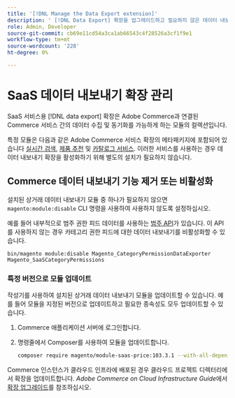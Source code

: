 ```yaml
---
title: '[!DNL Manage the Data Export extension]'
description: ' [!DNL Data Export] 확장을 업그레이드하고 필요하지 않은 데이터 내보내기 서비스를 제거하거나 사용하지 않도록 설정하는 방법을 알아봅니다.'
role: Admin, Developer
source-git-commit: cb69e11cd54a3ca1ab66543c4f28526a3cf1f9e1
workflow-type: tm+mt
source-wordcount: '228'
ht-degree: 0%

---
```


# SaaS 데이터 내보내기 확장 관리

SaaS 서비스용 [!DNL data export] 확장은 Adobe Commerce과 연결된 Commerce 서비스 간의 데이터 수집 및 동기화를 가능하게 하는 모듈의 컬렉션입니다.

특정 모듈은 다음과 같은 Adobe Commerce 서비스 확장의 메타패키지에 포함되어 있습니다
[실시간 검색](/help/live-search/overview.md), [제품 추천](/help/product-recommendations/overview.md) 및 [카탈로그 서비스](/help/catalog-service/overview.md). 이러한 서비스를 사용하는 경우 데이터 내보내기 확장을 활성화하기 위해 별도의 설치가 필요하지 않습니다.

## Commerce 데이터 내보내기 기능 제거 또는 비활성화

설치된 상거래 데이터 내보내기 모듈 중 하나가 필요하지 않으면 `magento:module:disable` CLI 명령을 사용하여 사용하지 않도록 설정하십시오.

예를 들어 내부적으로 범주 권한 피드 데이터를 사용하는 [범주 API](https://developer.adobe.com/commerce/services/graphql/catalog-service/categories/)가 있습니다. 이 API를 사용하지 않는 경우 카테고리 권한 피드에 대한 데이터 내보내기를 비활성화할 수 있습니다.

```shell script
bin/magento module:disable Magento_CategoryPermissionDataExporter Magento_SaaSCategoryPermissions
```

### 특정 버전으로 모듈 업데이트

작성기를 사용하여 설치된 상거래 데이터 내보내기 모듈을 업데이트할 수 있습니다. 예를 들어 모듈을 지정된 버전으로 업데이트하고 필요한 종속성도 모두 업데이트할 수 있습니다.

1. Commerce 애플리케이션 서버에 로그인합니다.

1. 명령줄에서 Composer를 사용하여 모듈을 업데이트합니다.

   ```bash
   composer require magento/module-saas-price:103.3.1 --with-all-dependencies
   ```

Commerce 인스턴스가 클라우드 인프라에 배포된 경우 클라우드 프로젝트 디렉터리에서 확장을 업데이트합니다. _Adobe Commerce on Cloud Infrastructure Guide_&#x200B;에서 [확장 업그레이드](https://experienceleague.adobe.com/ko/docs/commerce-cloud-service/user-guide/configure-store/extensions#upgrade-an-extension)를 참조하십시오.
